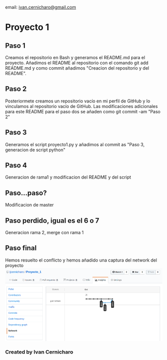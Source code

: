 email: ivan.cernicharo@gmail.com
# Proyecto 1
## Paso 1
Creamos el repositorio en Bash y generamos el README.md para el proyecto. Añadimos el README al repositorio con el comando git add README.md y como commit añadimos "Creacion del repositorio y del README".
## Paso 2
Posteriormete creamos un repositorio vacío en mi perfil de GitHub y lo vinculamos al repositorio vacío de GitHub. Las modificaciones adicionales para este README para el paso dos se añaden como git commit -am "Paso 2"
## Paso 3
Generamos el script proyecto1.py y añadimos al commit as "Paso 3, generacion de script python"
## Paso 4
Generacion de rama1 y modificacion del README y del script
## Paso...paso?
Modificacion de master
## Paso perdido, igual es el 6 o 7
Generacion rama 2, merge con rama 1
## Paso final
Hemos resuelto el conflicto y hemos añadido una captura del network del proyecto
![graph](Proyecto1.png "Grafo")
### Created by Ivan Cernicharo